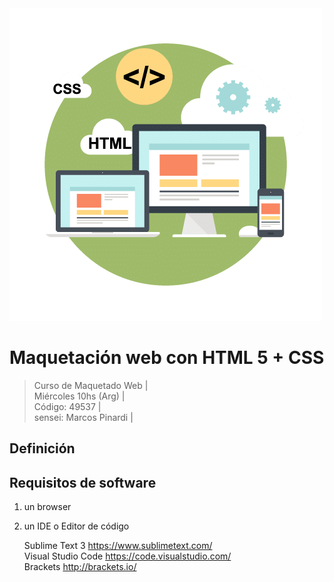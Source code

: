 <img src="https://raw.githubusercontent.com/exegeses/maquetacion-49537/main/extras/port.png">

# Maquetación web con HTML 5 + CSS
> Curso de Maquetado Web |   
> Miércoles 10hs (Arg) |  
> Código: 49537 |  
> sensei: Marcos Pinardi |

## Definición

## Requisitos de software

1. un browser
2. un IDE o Editor de código

   Sublime Text 3 https://www.sublimetext.com/   
   Visual Studio Code https://code.visualstudio.com/  
   Brackets http://brackets.io/  
   
